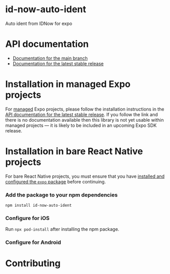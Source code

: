 # id-now-auto-ident

Auto ident from IDNow for expo

# API documentation

- [Documentation for the main branch](https://github.com/expo/expo/blob/main/docs/pages/versions/unversioned/sdk/enso.works#readme.md)
- [Documentation for the latest stable release](https://docs.expo.dev/versions/latest/sdk/enso.works#readme/)

# Installation in managed Expo projects

For [managed](https://docs.expo.dev/archive/managed-vs-bare/) Expo projects, please follow the installation instructions in the [API documentation for the latest stable release](#api-documentation). If you follow the link and there is no documentation available then this library is not yet usable within managed projects &mdash; it is likely to be included in an upcoming Expo SDK release.

# Installation in bare React Native projects

For bare React Native projects, you must ensure that you have [installed and configured the `expo` package](https://docs.expo.dev/bare/installing-expo-modules/) before continuing.

### Add the package to your npm dependencies

```
npm install id-now-auto-ident
```

### Configure for iOS

Run `npx pod-install` after installing the npm package.


### Configure for Android



# Contributing
